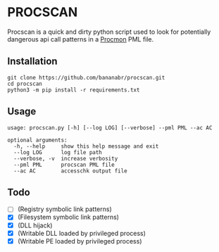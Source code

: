 # PROCSCAN
Procscan is a quick and dirty python script used to look for potentially dangerous api call patterns in a [Procmon](https://docs.microsoft.com/en-us/sysinternals/downloads/procmon) PML file.

## Installation
```
git clone https://github.com/bananabr/procscan.git
cd procscan
python3 -m pip install -r requirements.txt
```
## Usage

```
usage: procscan.py [-h] [--log LOG] [--verbose] --pml PML --ac AC

optional arguments:
  -h, --help     show this help message and exit
  --log LOG      log file path
  --verbose, -v  increase verbosity
  --pml PML      procscan PML file
  --ac AC        accesschk output file
```

## Todo

- [ ] (Registry symbolic link patterns)
- [x] (Filesystem symbolic link patterns)
- [x] (DLL hijack)
- [x] (Writable DLL loaded by privileged process)
- [x] (Writable PE loaded by privileged process)